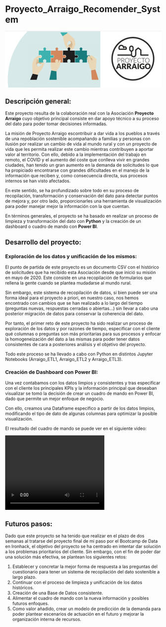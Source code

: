 # Proyecto_Arraigo_Recomender_System

![cabecera](https://github.com/BeaZatarain/Proyecto_Arraigo_Recomender_System/blob/main/images/cabecera_readme.png)


## Descripción general:

Este proyecto resulta de la colaboración real con la Asociación **Proyecto Arraigo** cuyo objetivo principal consiste en dar apoyo técnico a su proceso del dato para poder tomar decisiones informadas. 

La misión de Proyecto Arraigo escontribuir a dar vida a los pueblos a través de una repoblación sostenible acompañando a familias y personas con ilusión por realizar un cambio de vida al mundo rural y con un proyecto de vida que les permita realizar este cambio mientras contribuyen a aportar valor al territorio. Con ello, debido a la implementación del trabajo en remoto, el COVID y el aumento del coste que conlleva vivir en grandes ciudades, han tenido un gran aumento en la demanda de solicitudes lo que ha propiciado encontrarse con grandes dificultades en el manejo de la información que reciben y, como consecuencia directa, sus procesos internos se han visto afectados.

En este sentido, se ha profundizado sobre todo en su proceso de recopilación, transformación y conservación del dato para detectar puntos de mejora y, por otro lado, proporcionarles una herramienta de visualización para poder manejar mejor la información con la que cuentan.

En términos generales, el proyecto se ha basado en realizar un proceso de limpieza y transformación del dato con **Python** y la creación de un dashboard o cuadro de mando con **Power BI**.


## Desarrollo del proyecto:

### Exploración de los datos y unificación de los mismos:

El punto de partida de este proyecto es un documento CSV con el histórico de solicitudes que ha recibido esta Asociación desde que inició su misión en mayo de 2020. Este consiste en una recopilación de formularios que rellena la gente cuando se plantea mudadarse al mundo rural. 

Sin embargo, este sistema de recopilación de datos, si bien puede ser una forma ideal para el proyecto a priori, en nuestro caso, nos hemos encontrado con cambios que se han realizado a lo largo del tiempo (preguntas nuevas, respuestas cerradas o abiertas...) sin llevar a cabo una posterior migración de datos para conservar la coherencia del dato. 

Por tanto, el primer reto de este proyecto ha sido realizar un proceso de exploración de los datos y por razones de tiempo, especificar con el cliente qué columnas o preguntas son más prioritarias para sus procesos y enfocar la homogeneización del dato a las mismas para poder tener datos consistentes de cara a posteriores análisis y el objetivo del proyecto. 

Todo este proceso se ha llevado a cabo con Python en distintos Jupyter Notebooks (Arraigo_ETL1, Arraigo_ETL2 y Arraigo_ETL3).

### Creación de Dashboard con Power BI: 

Una vez contabamos con los datos limpios y consistentes y tras especificar con el cliente los principales KPIs y la información principal que deseaban visualizar se tomó la decisión de crear un cuadro de mando en Power BI, dado que permite un mejor enfoque de negocio. 

Con ello, creamos una Dataframe específico a partir de los datos limpios, modificando el tipo de dato de algunas columnas para optimizar la posible visualización. 

El resultado del cuadro de mando se puede ver en el siguiente video: 

<video src="./images/prueba3.mp4" width="320" height="240" controls>
  Tu navegador no soporta la etiqueta video.
</video>








## Futuros pasos:

Dado que este proyecto se ha tenido que realizar en el plazo de dos semanas al tratarse del proyecto final de mi paso por el Bootcamp de Data en Ironhack, el objetivo del proyecto se ha centrado en intentar dar solución a los problemas prioritarios del cliente. Sin embargo, con el fin de poder dar una solución más efectiva, se plantean los siguientes retos: 

  1. Establecer y concretar la mejor forma de respuesta a las preguntas del cuestionario para tener un sistema de recopilación del dato   sostenible a largo plazo. 
  2. Continuar con el proceso de limpieza y unificación de los datos históricos. 
  3. Creación de una Base de Datos consistente. 
  4. Alimentar el cuadro de mando con la nueva información y posibles futuros enfoques. 
  5. Como valor añadido, crear un modelo de predicción de la demanda para poder plantear escenarios de actuación en el futuro y mejorar la organización interna de recursos. 






